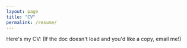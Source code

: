 ```yaml
---
layout: page
title: "CV"
permalink: /resume/
---
```


Here's my CV:
(If the doc doesn't load and you'd like a copy, email me!)

<object data="/assets/github_atoyebi_theActualCV_jan31" width="100%" height="600"></object>
